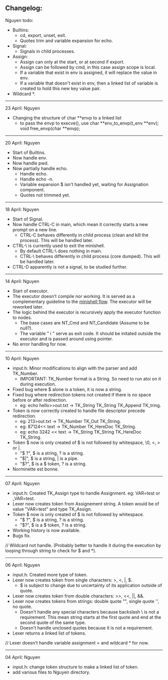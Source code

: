 ## Changelog:

Nguyen todo:
- Builtins: 
    - cd, export, unset, exit.
    - Quotes trim and variable expansion for echo.
- Signal:
    - Signals in child processes.
- Assign:
    - Assign can only at the start, or at second if export.
    - Assign can be followed by cmd, in this case assign scope is local.
    - If a variable that exist in env is assigned, it will replace the value in env.
    - If a variable that doesn't exist in env, then a linked list of variable is created to hold this new key value pair.
- Wildcard *.

----------------
23 April: Nguyen
- Changing the structure of char **envp to a linked list
    - to pass the envp to execve(), use 
            char	**env_to_envp(t_env **env);
            void	free_envp(char **envp);

----------------
20 April: Nguyen
- Start of Builtins.
- Now handle env.
- Now handle pwd.
- Now partially handle echo.
    - Handle echo.
    - Handle echo -n.
    - Variable expansion $ isn't handled yet, waiting for Assignation component.
    - Quotes not trimmed yet. 

----------------
18 April: Nguyen
- Start of Signal.
- Now handle CTRL-C in main, which mean it correctly starts a new prompt on a new line.
    - CTRL-C behaves differently in child process (clean and kill the process). This will be handled later.
- CTRL-\ is currently used to exit the minishell.
    - By default CTRL-\ does nothing in main.
    - CTRL-\ behaves differently in child process (core dumped). This will be handled later.
- CTRL-D apparently is not a signal, to be studied further.

----------------
14 April: Nguyen
- Start of executor.
- The executor doesn't compile nor working. It is served as a complementary guideline to the [minishell flow](https://www.figma.com/board/Jq8jCcA387ejD9taclT17H/Minishell-flow?node-id=0-1&t=2iSGymJoeilHbcG0-1).
  The executor will be reworked later.
- The logic behind the executor is recursively apply the executor function to nodes.
    - The base cases are NT_Cmd and NT_Candidate (Assume to be null?).
    - The variable " i " serve as exit code. It should be initated outside the executor and is passed around using pointer.
- No error handling for now.

----------------
10 April: Nguyen
- input.h: Minor modifications to align with the parser and add TK_Number.
    - IMPORTANT: TK_Number format is a String. So need to run atoi on it during execution.
- Fixed bug where $ alone is a token, it is now a string.
- Fixed bug where redirection tokens not created if there is no space before or after redirection.
    - eg: echo hello>>out.txt -> TK_String TK_String TK_Append TK_tring.
- Token is now correctly created to handle file descriptor precede redirection.
    - eg: 213>out.txt -> TK_Number TK_Out TK_String.
    - eg: 87124<< text -> TK_Number TK_HereDoc TK_String.
    - eg: echo 3242 << text -> TK_String TK_String TK_HereDoc TK_String.
- Token $ now is only created of $ is not followed by whitespace, \0, <, > or |. 
    - "$ ?", $ is a string, ? is a string.
    - "$|", $ is a string, | is a pipe.
    - "$?", $ is a $ token, ? is a string.
- Norminette est bonne.

----------------
07 April: Nguyen
- input.h: Created TK_Assign type to handle Assignment. eg: VAR=test or _VAR=test.
- Lexer now creates token from Assignement string. A token would be of value "VAR=test" and type TK_Assign.
- Token $ now is only created of $ is not followed by whitespace. 
    - "$ ?", $ is a string, ? is a string.
    - "$?", $ is a $ token, ? is a string.
- Working history is now available.
- Bugs fix.

// Wildcard not handle.
  (Probably better to handle it during the execution by looping through string to check for $ and *).

----------------
06 April: Nguyen
- input.h: Created more type of token.
- Lexer now creates token from single characters: >, <, |, $.
    - $ is subject to change due to uncertainty of its application outside of quote.
- Lexer now creates token from double characters: >>, <<, ||, &&.
- Lexer now creates tokens from strings: double quote "", single quote '', no quote.
    - Doesn't handle any special characters because backslash \ is not a requirement.
      This mean string starts at the first quote and end at the second quote of the same type.
    - Doesn't handle unclosed quotes because it is not a requirement.
- Lexer returns a linked list of tokens.

// Lexer doesn't handle variable assignment = and wildcard * for now.

----------------
04 April: Nguyen
- input.h: change token structure to make a linked list of token.
- add various files to Nguyen directory.
